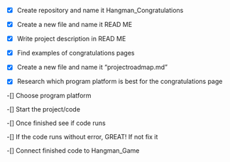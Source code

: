 -[x] Create repository and name it Hangman_Congratulations 

-[x] Create a new file and name it READ ME 

-[x] Write project description in READ ME 

-[x] Find examples of congratulations pages 

-[x] Create a new file and name it “projectroadmap.md” 

-[x] Research which program platform is best for the congratulations page 

-[] Choose program platform 

-[] Start the project/code 

-[] Once finished see if code runs 

-[] If the code runs without error, GREAT! If not fix it 

-[] Connect finished code to Hangman_Game 
